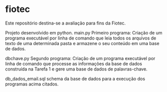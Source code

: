 # fiotec

Este repositório destina-se a avaliação para fins da Fiotec.

Projeto desenvolvido em python.
main.py
Primeiro programa:
Criação de um programa executável por linha de comando que leia todos os arquivos de texto de
uma determinada pasta e armazene o seu conteúdo em uma base de dados. 

dbchave.py
Segundo programa:
Criação de um programa executável por linha de comando que processe as informações da base
de dados construída na Tarefa 1 e gere uma base de dados de palavras-chave.

db_dados_email.sql
schema da base de dados para a execução dos programas acima citados.
